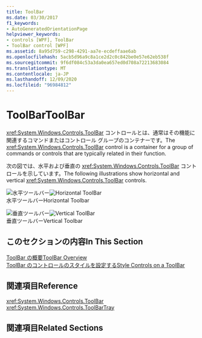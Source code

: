 ```yaml
---
title: ToolBar
ms.date: 03/30/2017
f1_keywords:
- AutoGeneratedOrientationPage
helpviewer_keywords:
- controls [WPF], ToolBar
- ToolBar control [WPF]
ms.assetid: 8a95d759-c298-4291-aa7e-ecdeffaae6ab
ms.openlocfilehash: 5acb5d96a9c8a1ce2d2c0c842be0e57e62eb538f
ms.sourcegitcommit: 9f6df084c53a3da0ea657ed0d708a72213683084
ms.translationtype: MT
ms.contentlocale: ja-JP
ms.lasthandoff: 12/09/2020
ms.locfileid: "96984812"
---
```

# <a name="toolbar"></a><span data-ttu-id="e20e4-102">ToolBar</span><span class="sxs-lookup"><span data-stu-id="e20e4-102">ToolBar</span></span>
<span data-ttu-id="e20e4-103"><xref:System.Windows.Controls.ToolBar> コントロールとは、通常はその機能に関連するコマンドまたはコントロール グループのコンテナーです。</span><span class="sxs-lookup"><span data-stu-id="e20e4-103">The <xref:System.Windows.Controls.ToolBar> control is a container for a group of commands or controls that are typically related in their function.</span></span>  
  
 <span data-ttu-id="e20e4-104">次の図では、水平および垂直の <xref:System.Windows.Controls.ToolBar> コントロールを示しています。</span><span class="sxs-lookup"><span data-stu-id="e20e4-104">The following illustrations show horizontal and vertical <xref:System.Windows.Controls.ToolBar> controls.</span></span>  
  
 <span data-ttu-id="e20e4-105">![水平ツールバー](./media/ss-ctl-horztoolbar.GIF "SS_CTL_horztoolbar")</span><span class="sxs-lookup"><span data-stu-id="e20e4-105">![Horizontal ToolBar](./media/ss-ctl-horztoolbar.GIF "SS_CTL_horztoolbar")</span></span>  
<span data-ttu-id="e20e4-106">水平ツールバー</span><span class="sxs-lookup"><span data-stu-id="e20e4-106">Horizontal Toolbar</span></span>  
  
 <span data-ttu-id="e20e4-107">![垂直ツールバー](./media/ss-ctl-verttoolbar.GIF "SS_CTL_verttoolbar")</span><span class="sxs-lookup"><span data-stu-id="e20e4-107">![Vertical ToolBar](./media/ss-ctl-verttoolbar.GIF "SS_CTL_verttoolbar")</span></span>  
<span data-ttu-id="e20e4-108">垂直ツールバー</span><span class="sxs-lookup"><span data-stu-id="e20e4-108">Vertical Toolbar</span></span>  
  
## <a name="in-this-section"></a><span data-ttu-id="e20e4-109">このセクションの内容</span><span class="sxs-lookup"><span data-stu-id="e20e4-109">In This Section</span></span>  
 [<span data-ttu-id="e20e4-110">ToolBar の概要</span><span class="sxs-lookup"><span data-stu-id="e20e4-110">ToolBar Overview</span></span>](toolbar-overview.md)  
  [<span data-ttu-id="e20e4-111">ToolBar のコントロールのスタイルを設定する</span><span class="sxs-lookup"><span data-stu-id="e20e4-111">Style Controls on a ToolBar</span></span>](how-to-style-controls-on-a-toolbar.md)  
  
## <a name="reference"></a><span data-ttu-id="e20e4-112">関連項目</span><span class="sxs-lookup"><span data-stu-id="e20e4-112">Reference</span></span>  
 <xref:System.Windows.Controls.ToolBar>  
  <xref:System.Windows.Controls.ToolBarTray>  
  
## <a name="related-sections"></a><span data-ttu-id="e20e4-113">関連項目</span><span class="sxs-lookup"><span data-stu-id="e20e4-113">Related Sections</span></span>
